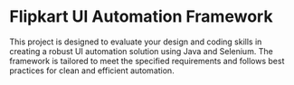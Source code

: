 # Flipkart UI Automation Framework
This project is designed to evaluate your design and coding skills in creating a robust UI automation solution using Java and Selenium. The framework is tailored to meet the specified requirements and follows best practices for clean and efficient automation.
